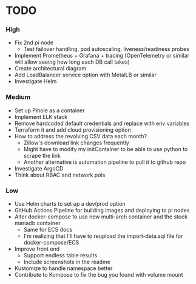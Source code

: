 # TODO

### High 
- Fix 2nd pi node
    - Test failover handling, pod autoscaling, liveness/readiness probes
- Implement Prometheus + Grafana + tracing (OpenTelemetry or similar will allow seeing how long each DB call takes)
- Create architectural diagram
- Add LoadBalancer service option with MetalLB or similar
- Investigate Helm

### Medium
- Set up Pihole as a container
- Implement ELK stack
- Remove hardcoded default credentials and replace with env variables
- Terraform it and add cloud provisioning option
- How to address the revolving CSV data each month?
    - Zillow's download link changes frequently
    - Might have to modify my initContainer to be able to use python to scrape the link
    - Another alternative is automation pipeline to pull it to github repo
- Investigate ArgoCD
- Think about RBAC and network pols

### Low
- Use Helm charts to set up a dev/prod option
- GitHub Actions Pipeline for building images and deploying to pi nodes
- Alter docker-compose to use new multi-arch container and the stock mariadb container 
    - Same for ECS docs
    - I'm realizing that I'll have to reupload the import-data.sql file for docker-compose/ECS
- Improve front end 
    - Support endless table results
    - Include screenshots in the readme
- Kustomize to handle namespace better
- Contribute to Kompose to fix the bug you found with volume mount
